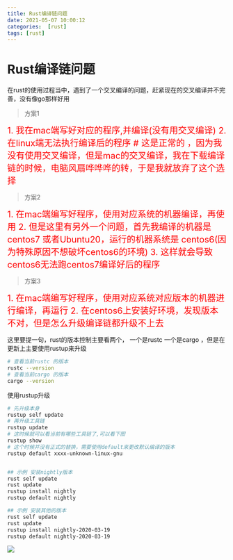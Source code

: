 ```yaml
---
title: Rust编译链问题
date: 2021-05-07 10:00:12
categories:  [rust]
tags: [rust]
---
```



<!--more-->


# Rust编译链问题

在rust的使用过程当中，遇到了一个交叉编译的问题，赶紧现在的交叉编译并不完善，没有像go那样好用

> 方案1
<div style='font-size:20px;color:red'>
1. 我在mac端写好对应的程序,并编译(没有用交叉编译)
2. 在linux端无法执行编译后的程序  
# 这是正常的 ，因为我没有使用交叉编译，但是mac的交叉编译，我在下载编译链的时候，电脑风扇哗哗哗的转，于是我就放弃了这个选择
</div>

> 方案2
<div style='font-size:20px;color:red'>
1. 在mac端编写好程序，使用对应系统的机器编译，再使用
2. 但是这里有另外一个问题，首先我编译的机器是centos7 或者Ubuntu20，运行的机器系统是 centos6(因为特殊原因不想破坏centos6的环境)
3. 这样就会导致centos6无法跑centos7编译好后的程序
</div>

> 方案3
<div style='font-size:20px;color:red'>
1. 在mac端编写好程序，使用对应系统对应版本的机器进行编译，再运行
2. 在centos6上安装好环境，发现版本不对，但是怎么升级编译链都升级不上去
</div>

这里要提一句，rust的版本控制主要看两个，  一个是rustc 一个是cargo ，但是在更新上主要使用rustup来升级
```bash
# 查看当前rustc 的版本
rustc --version
# 查看当前cargo 的版本
cargo --version
```
使用rustup升级
```bash
# 先升级本身
rustup self update
# 再升级工具链
rustup update 
# 这时候就可以看当前有哪些工具链了,可以看下图
rustup show 
# 这个时候并没有正式的替换，需要使用default来更改默认编译的版本
rustup default xxxx-unknown-linux-gnu


## 示例 安装nightly版本
rust self update
rust update
rustup install nightly  
rustup default nightly 

## 示例 安装其他的版本
rust self update 
rust update
rustup install nightly-2020-03-19
rustup default nightly-2020-03-19
```
![](https://noback.upyun.com/2021-05-07-10-13-27.png!)
